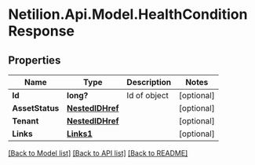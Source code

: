 # Netilion.Api.Model.HealthConditionResponse
## Properties

Name | Type | Description | Notes
------------ | ------------- | ------------- | -------------
**Id** | **long?** | Id of object | [optional] 
**AssetStatus** | [**NestedIDHref**](NestedIDHref.md) |  | [optional] 
**Tenant** | [**NestedIDHref**](NestedIDHref.md) |  | [optional] 
**Links** | [**Links1**](Links1.md) |  | [optional] 

[[Back to Model list]](../README.md#documentation-for-models) [[Back to API list]](../README.md#documentation-for-api-endpoints) [[Back to README]](../README.md)

